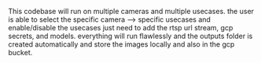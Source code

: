 This codebase will run on multiple cameras and multiple usecases.
the user is able to select the specific camera --> specific usecases and enable/disable the usecases
just need to add the rtsp url stream, gcp secrets, and models. 
everything will run flawlessly and the outputs folder is created automatically and store the images locally and also in the gcp bucket.
